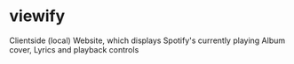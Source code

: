 # viewify
Clientside (local) Website, which displays Spotify's currently playing Album cover, Lyrics and playback controls
